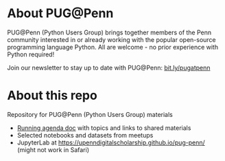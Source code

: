 # About PUG@Penn
PUG@Penn (Python Users Group) brings together members of the Penn community interested in or already working with the popular open-source programming language Python. All are welcome - no prior experience with Python required!

Join our newsletter to stay up to date with PUG@Penn: [bit.ly/pugatpenn](http://www.bit.ly/pugatpenn)

# About this repo
Repository for PUG@Penn (Python Users Group) materials

- [Running agenda doc](https://github.com/upenndigitalscholarship/pug-penn/blob/main/agenda.md) with topics and links to shared materials
- Selected notebooks and datasets from meetups
- JupyterLab at https://upenndigitalscholarship.github.io/pug-penn/ (might not work in Safari)
